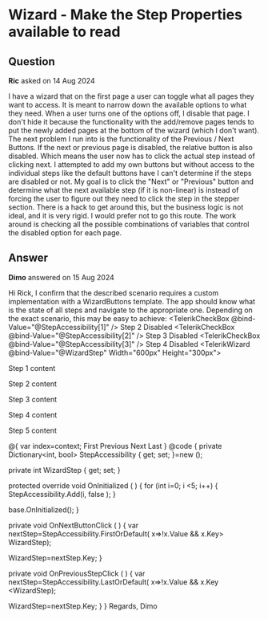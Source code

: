 # Wizard - Make the Step Properties available to read

## Question

**Ric** asked on 14 Aug 2024

I have a wizard that on the first page a user can toggle what all pages they want to access. It is meant to narrow down the available options to what they need. When a user turns one of the options off, I disable that page. I don't hide it because the functionality with the add/remove pages tends to put the newly added pages at the bottom of the wizard (which I don't want). The next problem I run into is the functionality of the Previous / Next Buttons. If the next or previous page is disabled, the relative button is also disabled. Which means the user now has to click the actual step instead of clicking next. I attempted to add my own buttons but without access to the individual steps like the default buttons have I can't determine if the steps are disabled or not. My goal is to click the "Next" or "Previous" button and determine what the next available step (if it is non-linear) is instead of forcing the user to figure out they need to click the step in the stepper section. There is a hack to get around this, but the business logic is not ideal, and it is very rigid. I would prefer not to go this route. The work around is checking all the possible combinations of variables that control the disabled option for each page.

## Answer

**Dimo** answered on 15 Aug 2024

Hi Rick, I confirm that the described scenario requires a custom implementation with a WizardButtons template. The app should know what is the state of all steps and navigate to the appropriate one. Depending on the exact scenario, this may be easy to achieve: <label> <TelerikCheckBox @bind-Value="@StepAccessibility[1]" /> Step 2 Disabled </label> <label> <TelerikCheckBox @bind-Value="@StepAccessibility[2]" /> Step 3 Disabled </label> <label> <TelerikCheckBox @bind-Value="@StepAccessibility[3]" /> Step 4 Disabled </label> <TelerikWizard @bind-Value="@WizardStep" Width="600px" Height="300px"> <WizardSettings> <WizardStepperSettings Linear="false" /> </WizardSettings> <WizardSteps> <WizardStep Text="1" Label="Label 1"> <Content> <p> Step 1 content </p> </Content> </WizardStep> <WizardStep Text="2" Label="Label 2" Disabled="@StepAccessibility[1]"> <Content> <p> Step 2 content </p> </Content> </WizardStep> <WizardStep Text="3" Label="Label 3" Disabled="@StepAccessibility[2]"> <Content> <p> Step 3 content </p> </Content> </WizardStep> <WizardStep Text="4" Label="Label 4" Disabled="@StepAccessibility[3]"> <Content> <p> Step 4 content </p> </Content> </WizardStep> <WizardStep Text="5" Label="Label 5"> <Content> <p> Step 5 content </p> </Content> </WizardStep> </WizardSteps> <WizardButtons> @{
var index=context; <TelerikButton ButtonType="ButtonType.Button" OnClick="@(()=> WizardStep=0)" Enabled="@(index> 0)"> First </TelerikButton> <TelerikButton ButtonType="ButtonType.Button" OnClick="@OnPreviousStepClick" Enabled="(index> 0)"> Previous </TelerikButton> <TelerikButton ButtonType="ButtonType.Button" OnClick="@OnNextButtonClick" Enabled="@(index !=4)"> Next </TelerikButton> <TelerikButton ButtonType="ButtonType.Button" OnClick="@(()=> WizardStep=2)" Enabled="@(index !=4)"> Last </TelerikButton> } </WizardButtons> </TelerikWizard> @code {
private Dictionary<int, bool> StepAccessibility { get; set; }=new ();

private int WizardStep { get; set; }

protected override void OnInitialized ( ) { for (int i=0; i <5; i++)
{
StepAccessibility.Add(i, false );
}

base.OnInitialized();
}

private void OnNextButtonClick ( ) { var nextStep=StepAccessibility.FirstOrDefault( x=>!x.Value && x.Key> WizardStep);

WizardStep=nextStep.Key;
}

private void OnPreviousStepClick ( ) { var nextStep=StepAccessibility.LastOrDefault( x=>!x.Value && x.Key <WizardStep);

WizardStep=nextStep.Key;
}
} Regards, Dimo
